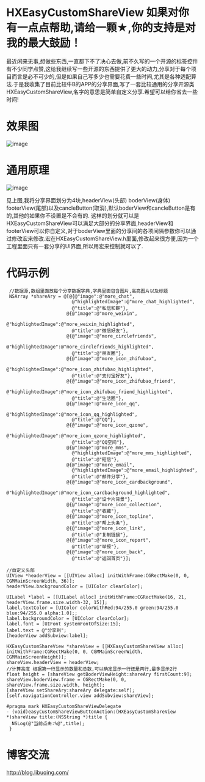 # HXEasyCustomShareView 如果对你有一点点帮助,请给一颗★,你的支持是对我的最大鼓励！
最近闲来无事,想做些东西,一直都下不了决心去做,前不久写的一个开源的标签控件有不少同学点赞,这给我继续写一些开源的东西提供了更大的动力,分享对于每个项目而言是必不可少的,但是如果自己写多少也需要花费一些时间,尤其是各种适配算法.于是我收集了目前比较牛B的APP的分享界面,写了一套比较通用的分享开源类HXEasyCustomShareView,名字的意思是简单自定义分享.希望可以给你省去一些时间!

# 效果图
![image](https://github.com/huangxuan518/HXEasyCustomShareView/blob/master/HXEasyCustomShareView/xiaoguo.gif)

# 通用原理
![image](https://github.com/huangxuan518/HXEasyCustomShareView/blob/master/HXEasyCustomShareView/shuoming1.png)

见上图,我将分享界面划分为4块,headerView(头部) boderView(身体) footerView(尾部)以及cancleButton(取消),默认boderView和cancleButton是有的,其他的如果你不设置是不会有的.
这样的划分就可以是HXEasyCustomShareView可以满足大部分的分享界面,headerView和footerView可以你自定义,对于boderView里面的分享间的各项间隔参数你可以通过修改宏来修改.宏在HXEasyCustomShareView.h里面,修改起来很方便,因为一个工程里面只有一套分享的UI界面,所以用宏来控制就可以了.

# 代码示例
     //数据源,数组里面放每个分享数据字典,字典里面包含图片,高亮图片以及标题
     NSArray *shareAry = @[@{@"image":@"more_chat",
                            @"highlightedImage":@"more_chat_highlighted",
                            @"title":@"私信和群"},
                          @{@"image":@"more_weixin",
                            @"highlightedImage":@"more_weixin_highlighted",
                            @"title":@"微信好友"},
                          @{@"image":@"more_circlefriends",
                            @"highlightedImage":@"more_circlefriends_highlighted",
                            @"title":@"朋友圈"},
                          @{@"image":@"more_icon_zhifubao",
                            @"highlightedImage":@"more_icon_zhifubao_highlighted",
                            @"title":@"支付宝好友"},
                          @{@"image":@"more_icon_zhifubao_friend",
                            @"highlightedImage":@"more_icon_zhifubao_friend_highlighted",
                            @"title":@"生活圈"},
                          @{@"image":@"more_icon_qq",
                            @"highlightedImage":@"more_icon_qq_highlighted",
                            @"title":@"QQ"},
                          @{@"image":@"more_icon_qzone",
                            @"highlightedImage":@"more_icon_qzone_highlighted",
                            @"title":@"QQ空间"},
                          @{@"image":@"more_mms",
                            @"highlightedImage":@"more_mms_highlighted",
                            @"title":@"短信"},
                          @{@"image":@"more_email",
                            @"highlightedImage":@"more_email_highlighted",
                            @"title":@"邮件分享"},
                          @{@"image":@"more_icon_cardbackground",
                            @"highlightedImage":@"more_icon_cardbackground_highlighted",
                            @"title":@"设卡片背景"},
                          @{@"image":@"more_icon_collection",
                            @"title":@"收藏"},
                          @{@"image":@"more_icon_topline",
                            @"title":@"帮上头条"},
                          @{@"image":@"more_icon_link",
                            @"title":@"复制链接"},
                          @{@"image":@"more_icon_report",
                            @"title":@"举报"},
                          @{@"image":@"more_icon_back",
                            @"title":@"返回首页"}];
    
    //自定义头部
    UIView *headerView = [[UIView alloc] initWithFrame:CGRectMake(0, 0, CGMMainScreenWidth, 36)];
    headerView.backgroundColor = [UIColor clearColor];
    
    UILabel *label = [[UILabel alloc] initWithFrame:CGRectMake(16, 21, headerView.frame.size.width-32, 15)];
    label.textColor = [UIColor colorWithRed:94/255.0 green:94/255.0 blue:94/255.0 alpha:1.0];;
    label.backgroundColor = [UIColor clearColor];
    label.font = [UIFont systemFontOfSize:15];
    label.text = @"分享到";
    [headerView addSubview:label];
    
    HXEasyCustomShareView *shareView = [[HXEasyCustomShareView alloc] initWithFrame:CGRectMake(0, 0, CGMMainScreenWidth,     CGMMainScreenHeight)];
    shareView.headerView = headerView;
    //计算高度 根据第一行显示的数量和总数,可以确定显示一行还是两行,最多显示2行
    float height = [shareView getBoderViewHeight:shareAry firstCount:9];
    shareView.boderView.frame = CGRectMake(0, 0, shareView.frame.size.width, height);
    [shareView setShareAry:shareAry delegate:self];
    [self.navigationController.view addSubview:shareView];
    
    #pragma mark HXEasyCustomShareViewDelegate
    - (void)easyCustomShareViewButtonAction:(HXEasyCustomShareView *)shareView title:(NSString *)title {
      NSLog(@"当前点击:%@",title);
     }

# 博客交流

http://blog.libuqing.com/
